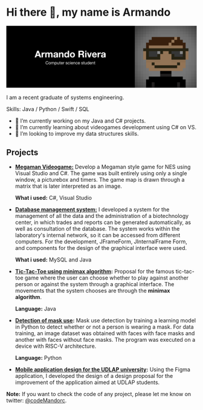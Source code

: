 # Hi there 👋, my name is Armando

![](https://raw.githubusercontent.com/mandorc/mandorc/main/assets/banner_black.png)

I am a recent graduate of systems engineering.

Skills: Java / Python / Swift / SQL

- 🔭 I’m currently working on my Java and C# projects. 
- 🌱 I’m currently learning about videogames development using C# on VS. 
- 🤔 I’m looking to improve my data structures skills. 


## Projects

- **[Megaman Videogame:](https://github.com/mandorc/Portfolio-Videogame-Megaman)** Develop a Megaman style game for NES using Visual Studio and C#. The game was built entirely using only a single window, a picturebox and timers. The game map is drawn through a matrix that is later interpreted as an image.

   **What i used:** C#, Visual Studio

- **[Database management system:](https://github.com/mandorc/Portfolio-Database-management-system)** I developed a system for the management of all the data and the administration of a biotechnology center, in which trades and reports can be generated automatically, as well as consultation of the database. The system works within the laboratory's internal network, so it can be accessed from different computers. For the development, JFrameForm, JInternalFrame Form, and components for the design of the graphical interface were used.

   **What i used:** MySQL and Java

 - **[Tic-Tac-Toe using minimax algorithm](https://github.com/mandorc/Tic-Tac-Toe-Project):** Proposal for the famous tic-tac-toe game where the user can choose whether to play against another person or against the system through a graphical interface. The movements that the system chooses are through the **minimax algorithm**.

   **Language:** Java

 - **[Detection of mask use](#):** Mask use detection by training a learning model in Python to detect whether or not a person is wearing a mask. For data training, an image dataset was obtained with faces with face masks and another with faces without face masks. The program was executed on a device with RISC-V architecture.

   **Language:** Python

- **[Mobile application design for the UDLAP university](https://github.com/mandorc/UI-Design-Project):** Using the Figma application, I developed the design of a design proposal for the improvement of the application aimed at UDLAP students.


**Note:** If you want to check the code of any project, please let me know on twitter: [@codeMandorc](https://twitter.com/CodeMandorc).
